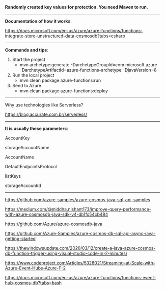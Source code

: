 <b>Randomly created key values for protection. You need Maven to run.</b>

---

<b>Documentation of how it works</b>: 

https://docs.microsoft.com/en-us/azure/azure-functions/functions-integrate-store-unstructured-data-cosmosdb?tabs=csharp

-----

<b>Commands and tips</b>:
1. Start the project
   * mvn archetype:generate -DarchetypeGroupId=com.microsoft.azure -DarchetypeArtifactId=azure-functions-archetype -DjavaVersion=8
2. Run the local project
    * mvn clean package azure-functions:run
3. Send to Azure
    * mvn clean package azure-functions:deploy
---

Why use technologies like Serverless?

https://blog.accurate.com.br/serverless/

---

<b>It is usually these parameters</b>:

AccountKey

storageAccountName

AccountName

DefaultEndpointsProtocol

listKeys

storageAccountid

---
https://github.com/azure-samples/azure-cosmos-java-sql-api-samples

https://medium.com/@middha.nishant173/improve-query-performance-with-azure-cosmosdb-java-sdk-v4-db1fc54cb484

https://github.com/Azure/azure-cosmosdb-java

https://github.com/Azure-Samples/azure-cosmos-db-sql-api-async-java-getting-started

https://thewindowsupdate.com/2020/03/12/create-a-java-azure-cosmos-db-function-trigger-using-visual-studio-code-in-2-minutes/

https://www.codeproject.com/Articles/5328021/Streaming-at-Scale-with-Azure-Event-Hubs-Azure-F-2

https://docs.microsoft.com/en-us/azure/azure-functions/functions-event-hub-cosmos-db?tabs=bash


